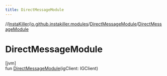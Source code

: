 ```yaml
---
title: DirectMessageModule
---
```

//[InstaKiller](../../../index.html)/[io.github.instakiller.modules](../index.html)/[DirectMessageModule](index.html)/[DirectMessageModule](-direct-message-module.html)



# DirectMessageModule



[jvm]\
fun [DirectMessageModule](-direct-message-module.html)(igClient: IGClient)




